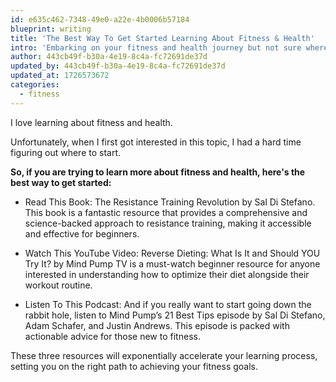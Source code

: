 ```yaml
---
id: e635c462-7348-49e0-a22e-4b0006b57184
blueprint: writing
title: 'The Best Way To Get Started Learning About Fitness & Health'
intro: 'Embarking on your fitness and health journey but not sure where to start? You’re not alone—many of us face the same challenge when trying to navigate the overwhelming amount of information available. Luckily, I’ve found three invaluable resources that will help streamline your introduction to health and fitness, making your journey less confusing and more effective.'
author: 443cb49f-b30a-4e19-8c4a-fc72691de37d
updated_by: 443cb49f-b30a-4e19-8c4a-fc72691de37d
updated_at: 1726573672
categories:
  - fitness
---
```

I love learning about fitness and health.

Unfortunately, when I first got interested in this topic, I had a hard time figuring out where to start.

**So, if you are trying to learn more about fitness and health, here's the best way to get started:**
- Read This Book: 
The Resistance Training Revolution by Sal Di Stefano. This book is a fantastic resource that provides a comprehensive and science-backed approach to resistance training, making it accessible and effective for beginners.

- Watch This YouTube Video: 
Reverse Dieting: What Is It and Should YOU Try It? by Mind Pump TV is a must-watch beginner resource for anyone interested in understanding how to optimize their diet alongside their workout routine.

- Listen To This Podcast: 
And if you really want to start going down the rabbit hole, listen to Mind Pump’s 21 Best Tips episode by Sal Di Stefano, Adam Schafer, and Justin Andrews. This episode is packed with actionable advice for those new to fitness.

These three resources will exponentially accelerate your learning process, setting you on the right path to achieving your fitness goals.